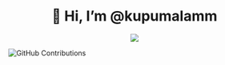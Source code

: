 <h1 align="center">
  👋 Hi, I’m @kupumalamm
</h1>
<p align="center">
  <a href="https://git.io/typing-svg"><img src="https://readme-typing-svg.herokuapp.com?font=prompt&size=25&duration=3000&lines=F.Revenge+Perayaan+Patah+Hati"></a>
</p>

![GitHub Contributions](https://github-readme-streak-stats.herokuapp.com/?user=kupumalamm&theme=merko)
